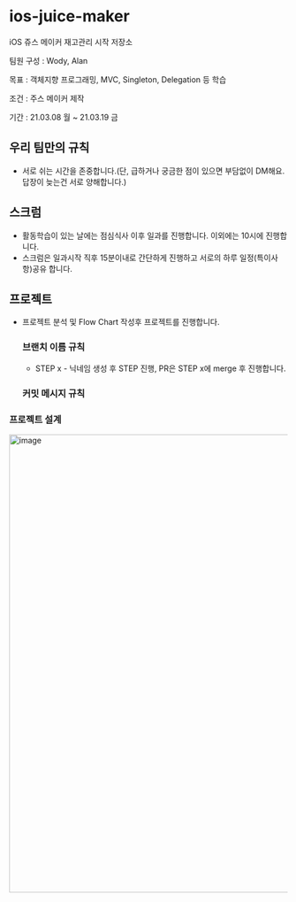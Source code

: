 # ios-juice-maker
iOS 쥬스 메이커 재고관리 시작 저장소

팀원 구성 : Wody, Alan  

목표 : 객체지향 프로그래밍, MVC, Singleton, Delegation 등 학습  

조건 : 주스 메이커 제작  

기간 : 21.03.08 월 ~ 21.03.19 금  

## 우리 팀만의 규칙

- 서로 쉬는 시간을 존중합니다.(단, 급하거나 궁금한 점이 있으면 부담없이 DM해요. 답장이 늦는건 서로 양해합니다.)

## 스크럼

- 활동학습이 있는 날에는 점심식사 이후 일과를 진행합니다. 이외에는 10시에 진행합니다.
- 스크럼은 일과시작 직후 15분이내로 간단하게 진행하고 서로의 하루 일정(특이사항)공유 합니다.

## 프로젝트

- 프로젝트 분석 및 Flow Chart 작성후 프로젝트를 진행합니다.

    ### 브랜치 이름 규칙

    - STEP x - 닉네임 생성 후 STEP 진행, PR은 STEP x에 merge 후 진행합니다.

    ### **커밋 메시지 규칙**

### 프로젝트 설계

<img width="828" alt="image" src="https://user-images.githubusercontent.com/71783071/110710067-91c42200-8240-11eb-84a9-3813f67b4598.png">
